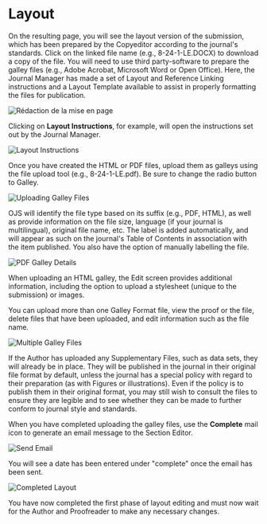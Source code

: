 # Layout

On the resulting page, you will see the layout version of the submission, which has been prepared by the Copyeditor according to the journal's standards. Click on the linked file name (e.g., 8-24-1-LE.DOCX) to download a copy of the file. You will need to use third party-software to prepare the galley files (e.g., Adobe Acrobat, Microsoft Word or Open Office). Here, the Journal Manager has made a set of Layout and Reference Linking instructions and a Layout Template available to assist in properly formatting the files for publication.

![Rédaction de la mise en page](images/chapter11/layout_3.png)

Clicking on **Layout Instructions**, for example, will open the instructions set out by the Journal Manager.

![Layout Instructions](images/chapter11/layout_10.png)

Once you have created the HTML or PDF files, upload them as galleys using the file upload tool (e.g., 8-24-1-LE.pdf). Be sure to change the radio button to Galley.

![Uploading Galley Files](images/chapter11/layout_4.png)

OJS will identify the file type based on its suffix (e.g., PDF, HTML), as well as provide information on the file size, language (if your journal is multilingual), original file name, etc. The label is added automatically, and will appear as such on the journal's Table of Contents in association with the item published. You also have the option of manually labelling the file.

![PDF Galley Details](images/chapter11/layout_5.png)

When uploading an HTML galley, the Edit screen provides additional information, including the option to upload a stylesheet (unique to the submission) or images.

You can upload more than one Galley Format file, view the proof or the file, delete files that have been uploaded, and edit information such as the file name.

![Multiple Galley Files](images/chapter11/layout_7.png)

If the Author has uploaded any Supplementary Files, such as data sets, they will already be in place. They will be published in the journal in their original file format by default, unless the journal has a special policy with regard to their preparation (as with Figures or illustrations). Even if the policy is to publish them in their original format, you may still wish to consult the files to ensure they are legible and to see whether they can be made to further conform to journal style and standards.

When you have completed uploading the galley files, use the **Complete** mail icon to generate an email message to the Section Editor.

![Send Email](images/chapter11/layout_11.png)

You will see a date has been entered under "complete" once the email has been sent.

![Completed Layout](images/chapter11/layout_8.png)

You have now completed the first phase of layout editing and must now wait for the Author and Proofreader to make any necessary changes.
